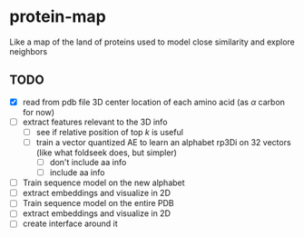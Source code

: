 # protein-map

Like a map of the land of proteins used to model close similarity and explore neighbors

## TODO

- [x] read from pdb file 3D center location of each amino acid (as $\alpha$ carbon for now)
- [ ] extract features relevant to the 3D info
	- [ ] see if relative position of top $k$ is useful
	- [ ] train a vector quantized AE to learn an alphabet rp3Di on 32 vectors (like what foldseek does, but simpler)
		- [ ] don't include aa info
		- [ ] include aa info
- [ ] Train sequence model on the new alphabet
- [ ] extract embeddings and visualize in 2D
- [ ] Train sequence model on the entire PDB
- [ ] extract embeddings and visualize in 2D
- [ ] create interface around it